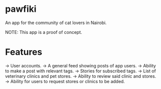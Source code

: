 # pawfiki

An app for the community of cat lovers in Nairobi. 

NOTE: This app is a proof of concept.

# Features
→ User accounts.
→ A general feed showing posts of app users.
→ Ability to make a post with relevant tags.
→ Stories for subscribed tags.
→ List of veterinary clinics and pet stores.
→ Ability to review said clinic and stores.
→ Ability for users to request stores or clinics to be added.